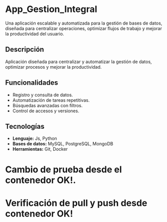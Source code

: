 # App_Gestion_Integral
Una aplicación escalable y automatizada para la gestión de bases de datos, diseñada para centralizar operaciones, optimizar flujos de trabajo y mejorar la productividad del usuario.

## Descripción
Aplicación diseñada para centralizar y automatizar la gestión de datos, optimizar procesos y mejorar la productividad.

## Funcionalidades
- Registro y consulta de datos.
- Automatización de tareas repetitivas.
- Búsquedas avanzadas con filtros.
- Control de accesos y versiones.

## Tecnologías
- **Lenguaje:** Js, Python
- **Bases de datos:** MySQL, PostgreSQL, MongoDB
- **Herramientas:** Git, Docker

# Cambio de prueba desde el contenedor OK!.
# Verificación de pull y push desde contenedor OK!
